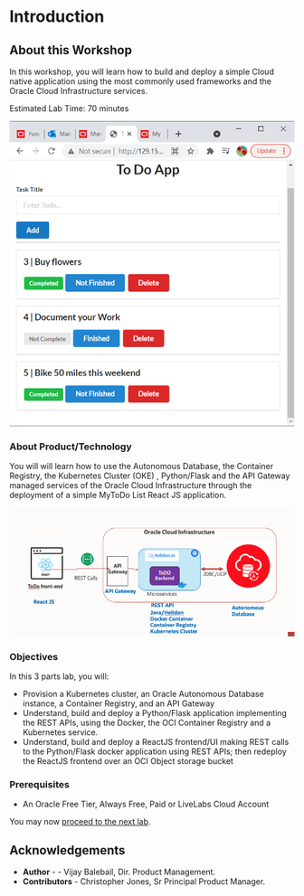# Introduction

## About this Workshop

In this workshop, you will learn how to build and deploy a simple  Cloud native application using the most commonly used frameworks and the Oracle Cloud Infrastructure services.

Estimated Lab Time: 70 minutes

![](./images/Application.png " ")

### About Product/Technology

You will will learn how to use the Autonomous Database, the Container Registry, the Kubernetes Cluster (OKE) , Python/Flask  and the API Gateway managed services of the Oracle Cloud Infrastructure through the deployment of a simple MyToDo List React JS application.

![](./images/architecture.png " ")

### Objectives

In this 3 parts lab, you will:
* Provision a Kubernetes cluster, an Oracle Autonomous Database instance, a Container Registry, and an API Gateway
* Understand, build and deploy a Python/Flask application implementing the REST APIs, using the  Docker, the OCI Container Registry and a Kubernetes service.
* Understand, build and deploy a ReactJS frontend/UI making REST calls to the Python/Flask docker application using REST APIs; then redeploy the ReactJS frontend over an OCI Object storage bucket

### Prerequisites

* An Oracle Free Tier, Always Free, Paid or LiveLabs Cloud Account

You may now [proceed to the next lab](#next).

## Acknowledgements

* **Author** -  - Vijay Balebail, Dir. Product Management.
* **Contributors** - Christopher Jones, Sr Principal Product Manager.
